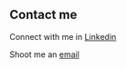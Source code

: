 

## Contact me

Connect with me in [Linkedin](https://www.linkedin.com/in/santiago-garcia-591286212/)

Shoot me an [email](mailto:santi14@uw.edu)
